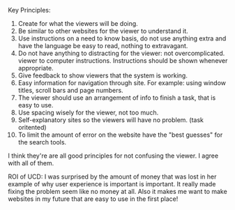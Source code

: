 Key Principles:
1. Create for what the viewers will be doing.
2. Be similar to other websites for the viewer to understand it.
3. Use instructions on a need to know basis, do not use anything extra and
have the language be easy to read, nothing to extravagant.
4. Do not have anything to distracting for the viewer: not overcomplicated.
viewer to computer instructions. Instructions should be shown whenever
appropriate.
5. Give feedback to show viewers that the system is working.
6. Easy information for navigation through site. For example: using
window titles, scroll bars and page numbers.
7. The viewer should use an arrangement of info to finish a task, that is
easy to use.
8. Use spacing wisely for the viewer, not too much.
9. Self-explanatory sites so the viewers will have no problem. (task oritented)
10. To limit the amount of error on the website have the "best guesses" for
the search tools.

I think they're are all good principles for not confusing the viewer. I
agree with all of them.

ROI of UCD: I was surprised by the amount of money that was lost in her example
of why user experience is important is important. It really made fixing the
problem seem like no money at all. Also it makes me want to make websites
in my future that are easy to use in the first place!
